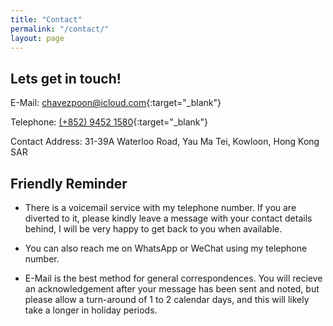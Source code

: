 ```yaml
---
title: "Contact"
permalink: "/contact/"
layout: page
---
```


## Lets get in touch!

E-Mail: [chavezpoon@icloud.com](mailto:chavezpoon@icloud.com){:target="_blank"}

Telephone: [(+852) 9452 1580](http://wa.me/85294521580){:target="_blank"}

Contact Address: 31-39A Waterloo Road, Yau Ma Tei, Kowloon, Hong Kong SAR

## Friendly Reminder

* There is a voicemail service with my telephone number. If you are diverted to it, please kindly leave a message with your contact details behind, I will be very happy to get back to you when available.

* You can also reach me on WhatsApp or WeChat using my telephone number.

* E-Mail is the best method for general correspondences. You will recieve an acknowledgement after your message has been sent and noted, but please allow a turn-around of 1 to 2 calendar days, and this will likely take a longer in holiday periods.
